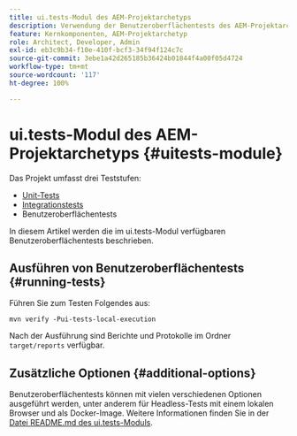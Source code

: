 ```yaml
---
title: ui.tests-Modul des AEM-Projektarchetyps
description: Verwendung der Benutzeroberflächentests des AEM-Projektarchetyps
feature: Kernkomponenten, AEM-Projektarchetyp
role: Architect, Developer, Admin
exl-id: eb3c9b34-f10e-410f-bcf3-34f94f124c7c
source-git-commit: 3ebe1a42d265185b36424b01844f4a00f05d4724
workflow-type: tm+mt
source-wordcount: '117'
ht-degree: 100%

---
```


# ui.tests-Modul des AEM-Projektarchetyps {#uitests-module}

Das Projekt umfasst drei Teststufen:

* [Unit-Tests](core.md#unit-tests)
* [Integrationstests](ittests.md)
* Benutzeroberflächentests

In diesem Artikel werden die im ui.tests-Modul verfügbaren Benutzeroberflächentests beschrieben.

## Ausführen von Benutzeroberflächentests {#running-tests}

Führen Sie zum Testen Folgendes aus:

```shell
mvn verify -Pui-tests-local-execution
```

Nach der Ausführung sind Berichte und Protokolle im Ordner `target/reports` verfügbar.

## Zusätzliche Optionen {#additional-options}

Benutzeroberflächentests können mit vielen verschiedenen Optionen ausgeführt werden, unter anderem für Headless-Tests mit einem lokalen Browser und als Docker-Image. Weitere Informationen finden Sie in der [Datei README.md des ui.tests-Moduls](https://github.com/adobe/aem-project-archetype/tree/master/src/main/archetype/ui.tests).
